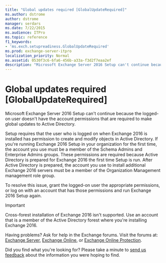 ```yaml
---
title: "Global updates required [GlobalUpdateRequired]"
ms.author: dstrome
author: dstrome
manager: serdars
ms.date: 7/22/2015
ms.audience: ITPro
ms.topic: reference
f1_keywords:
- 'ms.exch.setupreadiness.GlobalUpdateRequired'
ms.prod: exchange-server-itpro
localization_priority: Normal
ms.assetid: 0530f3c6-6fa6-456b-a33a-f3d2f7eaa2ef
description: "Microsoft Exchange Server 2016 Setup can't continue because the logged-on user doesn't have the account permissions that are required to make global updates to Active Directory."
---
```


# Global updates required [GlobalUpdateRequired]

Microsoft Exchange Server 2016 Setup can't continue because the logged-on user doesn't have the account permissions that are required to make global updates to Active Directory.
  
Setup requires that the user who is logged on when Exchange 2016 is installed has permission to create and modify objects in Active Directory. If you're running Exchange 2016 Setup in your organization for the first time, the account you use must be a member of the Schema Admins and Enterprise Admins groups. These permissions are required because Active Directory is prepared for Exchange 2016 the first time Setup is run. After Active Directory is prepared, the account you use to install additional Exchange 2016 servers must be a member of the Organization Management management role group.
  
To resolve this issue, grant the logged-on user the appropriate permissions, or log on with an account that has those permissions and run Exchange 2016 Setup again.
  
> [!IMPORTANT]
> Cross-forest installation of Exchange 2016 isn't supported. Use an account that is a member of the Active Directory forest where you're installing Exchange 2016. 
  
Having problems? Ask for help in the Exchange forums. Visit the forums at: [Exchange Server](https://go.microsoft.com/fwlink/p/?linkId=60612), [Exchange Online](https://go.microsoft.com/fwlink/p/?linkId=267542), or [Exchange Online Protection](https://go.microsoft.com/fwlink/p/?linkId=285351).
  
Did you find what you're looking for? Please take a minute to [send us feedback](mailto:ExchangeHelpFeedback@microsoft.com&subject=Exchange%202016%20help%20feedback&Body=Thanks%20for%20taking%20the%20time%20to%20send%20us%20feedback!%20We%20strive%20to%20respond%20to%20every%20message%20we%20receive,%20even%20though%20it%20might%20take%20us%20a%20while.%20Let%20us%20know%20what%20you%20think%20about%20Exchange%20content:%20What%20are%20we%20doing%20right%3F%20How%20can%20we%20make%20help%20better%3F%0APlease%20note%20that%20we're%20unable%20to%20respond%20to%20requests%20for%20support%20submitted%20via%20this%20email%20address.%20If%20you%20need%20help,%20please%20contact%20Exchange%20Server%20support%20at%20http://go.microsoft.com/fwlink/p/%3FLinkId=402506.%0AThanks!%0AThe%20Exchange%20Server%20Content%20Publishing%20team) about the information you were hoping to find. 
  

